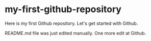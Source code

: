 # my-first-github-repository
Here is my first Github repository. Let's get started with Github.

README.md file was just edited manually. One more edit at Github.

